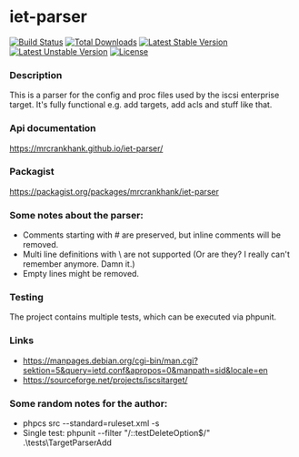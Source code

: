 # iet-parser
[![Build Status](https://api.travis-ci.org/MrCrankHank/iet-parser.svg)](https://api.travis-ci.org/MrCrankHank/iet-parser.svg)
[![Total Downloads](https://poser.pugx.org/mrcrankhank/iet-parser/downloads)](https://packagist.org/packages/mrcrankhank/iet-parser)
[![Latest Stable Version](https://poser.pugx.org/mrcrankhank/iet-parser/v/stable)](https://packagist.org/packages/mrcrankhank/iet-parser)
[![Latest Unstable Version](https://poser.pugx.org/mrcrankhank/iet-parser/v/unstable)](https://packagist.org/packages/mrcrankhank/iet-parser)
[![License](https://poser.pugx.org/mrcrankhank/iet-parser/license)](https://packagist.org/packages/mrcrankhank/iet-parser)

### Description
This is a parser for the config and proc files used by the iscsi enterprise target.
It's fully functional e.g. add targets, add acls and stuff like that.

### Api documentation
https://mrcrankhank.github.io/iet-parser/

### Packagist
https://packagist.org/packages/mrcrankhank/iet-parser

### Some notes about the parser:
* Comments starting with # are preserved, but inline comments will be removed.
* Multi line definitions with \ are not supported (Or are they? I really can't remember anymore. Damn it.)
* Empty lines might be removed.

### Testing
The project contains multiple tests, which can be executed via phpunit.

### Links
* https://manpages.debian.org/cgi-bin/man.cgi?sektion=5&query=ietd.conf&apropos=0&manpath=sid&locale=en
* https://sourceforge.net/projects/iscsitarget/

### Some random notes for the author:
* phpcs src --standard=ruleset.xml -s
* Single test: phpunit --filter "/::testDeleteOption$/" .\tests\TargetParserAdd
